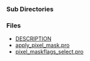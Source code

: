 ### Sub Directories ###
### Files ###
  * [DESCRIPTION](http://code.google.com/p/sdssidl/source/browse/trunk/pro/sdsspix/DESCRIPTION)
  * [apply\_pixel\_mask.pro](http://code.google.com/p/sdssidl/source/browse/trunk/pro/sdsspix/apply_pixel_mask.pro)
  * [pixel\_maskflags\_select.pro](http://code.google.com/p/sdssidl/source/browse/trunk/pro/sdsspix/pixel_maskflags_select.pro)
